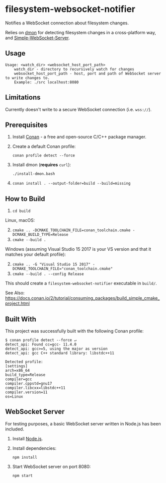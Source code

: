 # filesystem-websocket-notifier

Notifies a WebSocket connection about filesystem changes.

Relies on [dmon](https://github.com/septag/dmon) for detecting filesystem changes in a cross-platform way, and [Simple-WebSocket-Server](https://gitlab.com/eidheim/Simple-WebSocket-Server).


## Usage

```
Usage: <watch_dir> <websocket_host_port_path>
    watch_dir - directory to recursively watch for changes
    websocket_host_port_path - host, port and path of WebSocket server to write changes to.
    Example: ./src localhost:8080
```

## Limitations

Currently doesn't write to a secure WebSocket connection (i.e. `wss://`).

## Prerequisites

1. Install [Conan](https://conan.io/downloads) - a free and open-source C/C++ package manager.
2. Create a default Conan profile:

       conan profile detect --force

3. Install dmon (**requires** `curl`):

       ./install-dmon.bash

4. `conan install . --output-folder=build --build=missing`

## How to Build

1. `cd build`

Linux, macOS:

2. `cmake .. -DCMAKE_TOOLCHAIN_FILE=conan_toolchain.cmake -DCMAKE_BUILD_TYPE=Release`
3. `cmake --build .`

Windows (assuming Visual Studio 15 2017 is your VS version and that it matches your default profile):

2. `cmake .. -G "Visual Studio 15 2017" -DCMAKE_TOOLCHAIN_FILE="conan_toolchain.cmake"`
3. `cmake --build . --config Release`

This should create a `filesystem-websocket-notifier` executable in `build/`.

See Also:
https://docs.conan.io/2/tutorial/consuming_packages/build_simple_cmake_project.html

## Built With

This project was successfully built with the following Conan profile:

``` 
$ conan profile detect --force ↵
detect_api: Found cc=gcc- 11.4.0
detect_api: gcc>=5, using the major as version
detect_api: gcc C++ standard library: libstdc++11

Detected profile:
[settings]
arch=x86_64
build_type=Release
compiler=gcc
compiler.cppstd=gnu17
compiler.libcxx=libstdc++11
compiler.version=11
os=Linux
```

## WebSocket Server

For testing purposes, a basic WebSocket server written in Node.js has been included.

1. Install [Node.js](https://nodejs.org/en).
2. Install dependencies:

       npm install

3. Start WebSocket server on port 8080:

       npm start
